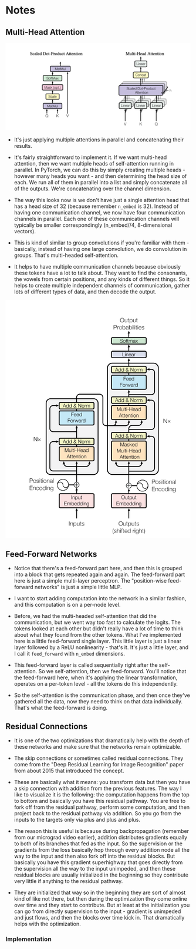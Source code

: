 # Notes
## Multi-Head Attention
![Multi-Head Attention](../images/MHA.png)

- It's just applying multiple attentions in parallel and concatenating their results.

- It's fairly straightforward to implement it. If we want multi-head attention, then we want multiple heads of self-attention running in parallel. In PyTorch, we can do this by simply creating multiple heads - however many heads you want - and then determining the head size of each. We run all of them in parallel into a list and simply concatenate all of the outputs. We're concatenating over the channel dimension.

- The way this looks now is we don't have just a single attention head that has a head size of 32 (because remember `n_embed` is 32). Instead of having one communication channel, we now have four communication channels in parallel. Each one of these communication channels will typically be smaller correspondingly (n_embed//4, 8-dimensional vectors). 

- This is kind of similar to group convolutions if you're familiar with them - basically, instead of having one large convolution, we do convolution in groups. That's multi-headed self-attention.
- It helps to have multiple communication channels because obviously these tokens have a lot to talk about. They want to find the consonants, the vowels from certain positions, and any kinds of different things. So it helps to create multiple independent channels of communication, gather lots of different types of data, and then decode the output.

![Feed-Forward Networks](../images/FFN.png)

## Feed-Forward Networks

- Notice that there's a feed-forward part here, and then this is grouped into a block that gets repeated again and again. The feed-forward part here is just a simple multi-layer perceptron. The "position-wise feed-forward networks" is just a simple little MLP.

- I want to start adding computation into the network in a similar fashion, and this computation is on a per-node level. 

- Before, we had the multi-headed self-attention that did the communication, but we went way too fast to calculate the logits. The tokens looked at each other but didn't really have a lot of time to think about what they found from the other tokens. What I've implemented here is a little feed-forward single layer. This little layer is just a linear layer followed by a ReLU nonlinearity - that's it. It's just a little layer, and I call it `feed_forward` with `n_embed` dimensions.

- This feed-forward layer is called sequentially right after the self-attention. So we self-attention, then we feed-forward. You'll notice that the feed-forward here, when it's applying the linear transformation, operates on a per-token level - all the tokens do this independently. 

- So the self-attention is the communication phase, and then once they've gathered all the data, now they need to think on that data individually. That's what the feed-forward is doing.

## Residual Connections

- It is one of the two optimizations that dramatically help with the depth of these networks and make sure that the networks remain optimizable.

- The skip connections or sometimes called residual connections. They come from the "Deep Residual Learning for Image Recognition" paper from about 2015 that introduced the concept.

- These are basically what it means: you transform data but then you have a skip connection with addition from the previous features. The way I like to visualize it is the following: the computation happens from the top to bottom and basically you have this residual pathway. You are free to fork off from the residual pathway, perform some computation, and then project back to the residual pathway via addition. So you go from the inputs to the targets only via plus and plus and plus.

- The reason this is useful is because during backpropagation (remember from our micrograd video earlier), addition distributes gradients equally to both of its branches that fed as the input. So the supervision or the gradients from the loss basically hop through every addition node all the way to the input and then also fork off into the residual blocks. But basically you have this gradient superhighway that goes directly from the supervision all the way to the input unimpeded, and then these residual blocks are usually initialized in the beginning so they contribute very little if anything to the residual pathway.

- They are initialized that way so in the beginning they are sort of almost kind of like not there, but then during the optimization they come online over time and they start to contribute. But at least at the initialization you can go from directly supervision to the input - gradient is unimpeded and just flows, and then the blocks over time kick in. That dramatically helps with the optimization.

### Implementation